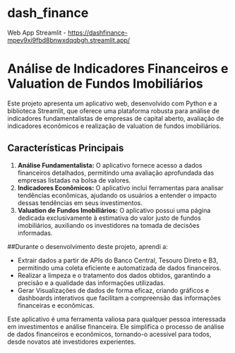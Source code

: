 # dash_finance
Web App Streamlit - https://dashfinance-mpev9xi9fbd8bnwxdqqbgh.streamlit.app/

# Análise de Indicadores Financeiros e Valuation de Fundos Imobiliários

Este projeto apresenta um aplicativo web, desenvolvido com Python e a biblioteca Streamlit, que oferece uma plataforma robusta para análise de indicadores fundamentalistas de empresas de capital aberto, avaliação de indicadores econômicos e realização de valuation de fundos imobiliários.

## Características Principais

1. **Análise Fundamentalista:** O aplicativo fornece acesso a dados financeiros detalhados, permitindo uma avaliação aprofundada das empresas listadas na bolsa de valores.
2. **Indicadores Econômicos:** O aplicativo inclui ferramentas para analisar tendências econômicas, ajudando os usuários a entender o impacto dessas tendências em seus investimentos.
3. **Valuation de Fundos Imobiliários:** O aplicativo possui uma página dedicada exclusivamente à estimativa do valor justo de fundos imobiliários, auxiliando os investidores na tomada de decisões informadas.

##Durante o desenvolvimento deste projeto, aprendi a:

- Extrair dados a partir de APIs do Banco Central, Tesouro Direto e B3, permitindo uma coleta eficiente e automatizada de dados financeiros.
- Realizar a limpeza e o tratamento dos dados obtidos, garantindo a precisão e a qualidade das informações utilizadas.
- Gerar Visualizações de dados de forma eficaz, criando gráficos e dashboards interativos que facilitam a compreensão das informações financeiras e econômicas.

Este aplicativo é uma ferramenta valiosa para qualquer pessoa interessada em investimentos e análise financeira. Ele simplifica o processo de análise de dados financeiros e econômicos, tornando-o acessível para todos, desde novatos até investidores experientes.
